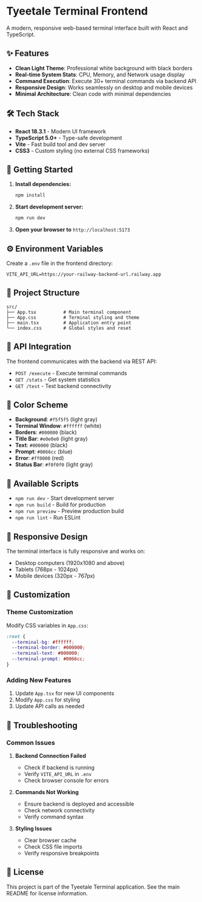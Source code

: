 # Tyeetale Terminal Frontend

A modern, responsive web-based terminal interface built with React and TypeScript.

## ✨ Features

- **Clean Light Theme**: Professional white background with black borders
- **Real-time System Stats**: CPU, Memory, and Network usage display
- **Command Execution**: Execute 30+ terminal commands via backend API
- **Responsive Design**: Works seamlessly on desktop and mobile devices
- **Minimal Architecture**: Clean code with minimal dependencies

## 🛠️ Tech Stack

- **React 18.3.1** - Modern UI framework
- **TypeScript 5.0+** - Type-safe development
- **Vite** - Fast build tool and dev server
- **CSS3** - Custom styling (no external CSS frameworks)

## 🚀 Getting Started

1. **Install dependencies:**
   ```bash
   npm install
   ```

2. **Start development server:**
   ```bash
   npm run dev
   ```

3. **Open your browser to** `http://localhost:5173`

## ⚙️ Environment Variables

Create a `.env` file in the frontend directory:

```env
VITE_API_URL=https://your-railway-backend-url.railway.app
```

## 📁 Project Structure

```
src/
├── App.tsx          # Main terminal component
├── App.css          # Terminal styling and theme
├── main.tsx         # Application entry point
└── index.css        # Global styles and reset
```

## 🔌 API Integration

The frontend communicates with the backend via REST API:

- `POST /execute` - Execute terminal commands
- `GET /stats` - Get system statistics
- `GET /test` - Test backend connectivity

## 🎨 Color Scheme

- **Background**: `#f5f5f5` (light gray)
- **Terminal Window**: `#ffffff` (white)
- **Borders**: `#000000` (black)
- **Title Bar**: `#e0e0e0` (light gray)
- **Text**: `#000000` (black)
- **Prompt**: `#0066cc` (blue)
- **Error**: `#ff0000` (red)
- **Status Bar**: `#f0f0f0` (light gray)

## 🚀 Available Scripts

- `npm run dev` - Start development server
- `npm run build` - Build for production
- `npm run preview` - Preview production build
- `npm run lint` - Run ESLint

## 📱 Responsive Design

The terminal interface is fully responsive and works on:
- Desktop computers (1920x1080 and above)
- Tablets (768px - 1024px)
- Mobile devices (320px - 767px)

## 🔧 Customization

### Theme Customization
Modify CSS variables in `App.css`:
```css
:root {
  --terminal-bg: #ffffff;
  --terminal-border: #000000;
  --terminal-text: #000000;
  --terminal-prompt: #0066cc;
}
```

### Adding New Features
1. Update `App.tsx` for new UI components
2. Modify `App.css` for styling
3. Update API calls as needed

## 🐛 Troubleshooting

### Common Issues

1. **Backend Connection Failed**
   - Check if backend is running
   - Verify `VITE_API_URL` in `.env`
   - Check browser console for errors

2. **Commands Not Working**
   - Ensure backend is deployed and accessible
   - Check network connectivity
   - Verify command syntax

3. **Styling Issues**
   - Clear browser cache
   - Check CSS file imports
   - Verify responsive breakpoints

## 📄 License

This project is part of the Tyeetale Terminal application. See the main README for license information.